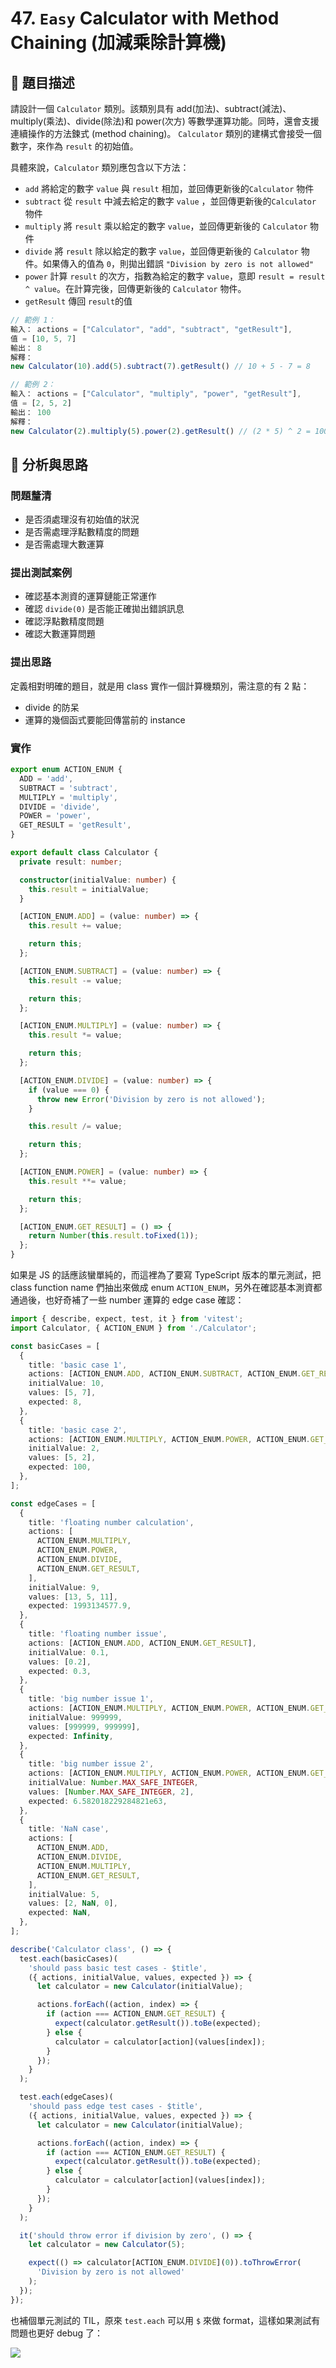 # 47. `Easy` Calculator with Method Chaining (加減乘除計算機)

## 🔸 題目描述

請設計一個 `Calculator` 類別。該類別具有 add(加法)、subtract(減法)、multiply(乘法)、divide(除法)和 power(次方) 等數學運算功能。同時，還會支援連續操作的方法鍊式 (method chaining)。 `Calculator` 類別的建構式會接受一個數字，來作為 `result` 的初始值。

具體來說，`Calculator` 類別應包含以下方法：

- `add` 將給定的數字 `value` 與 `result` 相加，並回傳更新後的`Calculator` 物件
- `subtract` 從 `result` 中減去給定的數字 `value` ，並回傳更新後的`Calculator` 物件
- `multiply` 將 `result` 乘以給定的數字 `value`，並回傳更新後的 `Calculator` 物件
- `divide` 將 `result` 除以給定的數字 `value`，並回傳更新後的 `Calculator` 物件。如果傳入的值為 `0`，則拋出錯誤 `"Division by zero is not allowed"`
- `power` 計算 `result` 的次方，指數為給定的數字 `value`，意即 `result = result ^ value`。在計算完後，回傳更新後的 `Calculator` 物件。
- `getResult` 傳回 `result`的值

```javascript
// 範例 1：
輸入： actions = ["Calculator", "add", "subtract", "getResult"],
值 = [10, 5, 7]
輸出： 8
解釋：
new Calculator(10).add(5).subtract(7).getResult() // 10 + 5 - 7 = 8

// 範例 2：
輸入： actions = ["Calculator", "multiply", "power", "getResult"],
值 = [2, 5, 2]
輸出： 100
解釋：
new Calculator(2).multiply(5).power(2).getResult() // (2 * 5) ^ 2 = 100
```

## 💭 分析與思路

### 問題釐清

- 是否須處理沒有初始值的狀況
- 是否需處理浮點數精度的問題
- 是否需處理大數運算

### 提出測試案例

- 確認基本測資的運算鏈能正常運作
- 確認 `divide(0)` 是否能正確拋出錯誤訊息
- 確認浮點數精度問題
- 確認大數運算問題

### 提出思路

定義相對明確的題目，就是用 class 實作一個計算機類別，需注意的有 2 點：
- divide 的防呆
- 運算的幾個函式要能回傳當前的 instance

### 實作

```ts
export enum ACTION_ENUM {
  ADD = 'add',
  SUBTRACT = 'subtract',
  MULTIPLY = 'multiply',
  DIVIDE = 'divide',
  POWER = 'power',
  GET_RESULT = 'getResult',
}

export default class Calculator {
  private result: number;

  constructor(initialValue: number) {
    this.result = initialValue;
  }

  [ACTION_ENUM.ADD] = (value: number) => {
    this.result += value;

    return this;
  };

  [ACTION_ENUM.SUBTRACT] = (value: number) => {
    this.result -= value;

    return this;
  };

  [ACTION_ENUM.MULTIPLY] = (value: number) => {
    this.result *= value;

    return this;
  };

  [ACTION_ENUM.DIVIDE] = (value: number) => {
    if (value === 0) {
      throw new Error('Division by zero is not allowed');
    }

    this.result /= value;

    return this;
  };

  [ACTION_ENUM.POWER] = (value: number) => {
    this.result **= value;

    return this;
  };

  [ACTION_ENUM.GET_RESULT] = () => {
    return Number(this.result.toFixed(1));
  };
}
```

如果是 JS 的話應該蠻單純的，而這裡為了要寫 TypeScript 版本的單元測試，把 class function name 們抽出來做成 enum `ACTION_ENUM`，另外在確認基本測資都通過後，也好奇補了一些 number 運算的 edge case 確認：

```ts
import { describe, expect, test, it } from 'vitest';
import Calculator, { ACTION_ENUM } from './Calculator';

const basicCases = [
  {
    title: 'basic case 1',
    actions: [ACTION_ENUM.ADD, ACTION_ENUM.SUBTRACT, ACTION_ENUM.GET_RESULT],
    initialValue: 10,
    values: [5, 7],
    expected: 8,
  },
  {
    title: 'basic case 2',
    actions: [ACTION_ENUM.MULTIPLY, ACTION_ENUM.POWER, ACTION_ENUM.GET_RESULT],
    initialValue: 2,
    values: [5, 2],
    expected: 100,
  },
];

const edgeCases = [
  {
    title: 'floating number calculation',
    actions: [
      ACTION_ENUM.MULTIPLY,
      ACTION_ENUM.POWER,
      ACTION_ENUM.DIVIDE,
      ACTION_ENUM.GET_RESULT,
    ],
    initialValue: 9,
    values: [13, 5, 11],
    expected: 1993134577.9,
  },
  {
    title: 'floating number issue',
    actions: [ACTION_ENUM.ADD, ACTION_ENUM.GET_RESULT],
    initialValue: 0.1,
    values: [0.2],
    expected: 0.3,
  },
  {
    title: 'big number issue 1',
    actions: [ACTION_ENUM.MULTIPLY, ACTION_ENUM.POWER, ACTION_ENUM.GET_RESULT],
    initialValue: 999999,
    values: [999999, 999999],
    expected: Infinity,
  },
  {
    title: 'big number issue 2',
    actions: [ACTION_ENUM.MULTIPLY, ACTION_ENUM.POWER, ACTION_ENUM.GET_RESULT],
    initialValue: Number.MAX_SAFE_INTEGER,
    values: [Number.MAX_SAFE_INTEGER, 2],
    expected: 6.582018229284821e63,
  },
  {
    title: 'NaN case',
    actions: [
      ACTION_ENUM.ADD,
      ACTION_ENUM.DIVIDE,
      ACTION_ENUM.MULTIPLY,
      ACTION_ENUM.GET_RESULT,
    ],
    initialValue: 5,
    values: [2, NaN, 0],
    expected: NaN,
  },
];

describe('Calculator class', () => {
  test.each(basicCases)(
    'should pass basic test cases - $title',
    ({ actions, initialValue, values, expected }) => {
      let calculator = new Calculator(initialValue);

      actions.forEach((action, index) => {
        if (action === ACTION_ENUM.GET_RESULT) {
          expect(calculator.getResult()).toBe(expected);
        } else {
          calculator = calculator[action](values[index]);
        }
      });
    }
  );

  test.each(edgeCases)(
    'should pass edge test cases - $title',
    ({ actions, initialValue, values, expected }) => {
      let calculator = new Calculator(initialValue);

      actions.forEach((action, index) => {
        if (action === ACTION_ENUM.GET_RESULT) {
          expect(calculator.getResult()).toBe(expected);
        } else {
          calculator = calculator[action](values[index]);
        }
      });
    }
  );

  it('should throw error if division by zero', () => {
    let calculator = new Calculator(5);

    expect(() => calculator[ACTION_ENUM.DIVIDE](0)).toThrowError(
      'Division by zero is not allowed'
    );
  });
});
```

也補個單元測試的 TIL，原來 `test.each` 可以用 `$` 來做 format，這樣如果測試有問題也更好 debug 了：

![](./test.png)
